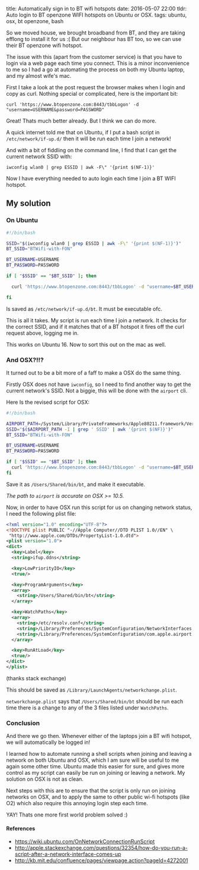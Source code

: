 title: Automatically sign in to BT wifi hotspots
date: 2016-05-07 22:00
tldr: Auto login to BT openzone WIFI hotspots on Ubuntu or OSX.
tags: ubuntu, osx, bt openzone, bash

So we moved house, we brought broadband from BT, and they are taking efflong to
install it for us :( But our neighbour has BT too, so we can use their BT
openzone wifi hotspot.

The issue with this (apart from the customer service) is that you have to login
via a web page each time you connect. This is a minor inconvenience to me so I
had a go at automating the process on both my Ubuntu laptop, and my almost
wife's mac.

First I take a look at the post request the browser makes when I login and
copy as curl. Nothing special or complicated, here is the important bit:

`curl 'https://www.btopenzone.com:8443/tbbLogon' -d "username=USERNAME&password=PASSWORD"`

Great! Thats much better already. But I think we can do more.

A quick internet told me that on Ubuntu, if I put a bash script in
`/etc/network/if-up.d/` then it will be run each time I join a network!

And with a bit of fiddling on the command line, I find that I can get the
current network SSID with:

`iwconfig wlan0 | grep ESSID | awk -F\" '{print $(NF-1)}'`

Now I have everything needed to auto login each time I join a BT WIFI hotspot.

## My solution

### On Ubuntu

```bash
#!/bin/bash

SSID="$(iwconfig wlan0 | grep ESSID | awk -F\" '{print $(NF-1)}')"
BT_SSID="BTWifi-with-FON"

BT_USERNAME=USERNAME
BT_PASSWORD=PASSWORD

if [ "$SSID" == "$BT_SSID" ]; then

  curl 'https://www.btopenzone.com:8443/tbbLogon' -d "username=$BT_USERNAME&password=$BT_PASSWORD"

fi

```

Is saved as `/etc/network/if-up.d/bt`. It must be executable ofc.

This is all it takes. My script is run each time I join a network. It checks
for the correct SSID, and if it matches that of a BT hotspot it fires off the
curl request above, logging me in.

This works on Ubuntu 16. Now to sort this out on the mac as well.

### And OSX?!!?

It turned out to be a bit more of a faff to make a OSX do the same thing.

Firstly OSX does not have `iwconfig`, so I need to find another way to get the
current network's SSID. Not a biggie, this will be done with the `airport` cli.

Here Is the revised script for OSX:

```bash
#!/bin/bash

AIRPORT_PATH=/System/Library/PrivateFrameworks/Apple80211.framework/Versions/Current/Resources/airport
SSID="$($AIRPORT_PATH -I | grep ' SSID' | awk '{print $(NF)}')"
BT_SSID="BTWifi-with-FON"

BT_USERNAME=USERNAME
BT_PASSWORD=PASSWORD

if [ "$SSID" == "$BT_SSID" ]; then
  curl 'https://www.btopenzone.com:8443/tbbLogon' -d "username=$BT_USERNAME&password=$BT_PASSWORD"
fi

```

Save it as `/Users/Shared/bin/bt`, and make it executable.

*The path to `airport` is accurate on OSX >= 10.5.*

Now, in order to have OSX run this script for us on changing network status, I
need the following plist file:

```xml
<?xml version="1.0" encoding="UTF-8"?>
<!DOCTYPE plist PUBLIC "-//Apple Computer//DTD PLIST 1.0//EN" \
 "http://www.apple.com/DTDs/PropertyList-1.0.dtd">
<plist version="1.0">
<dict>
  <key>Label</key>
  <string>ifup.ddns</string>

  <key>LowPriorityIO</key>
  <true/>

  <key>ProgramArguments</key>
  <array>
    <string>/Users/Shared/bin/bt</string>
  </array>

  <key>WatchPaths</key>
  <array>
    <string>/etc/resolv.conf</string>
    <string>/Library/Preferences/SystemConfiguration/NetworkInterfaces.plist</string>
    <string>/Library/Preferences/SystemConfiguration/com.apple.airport.preferences.plist</string>
  </array>

  <key>RunAtLoad</key>
  <true/>
</dict>
</plist>
```

(thanks stack exchange)

This should be saved as `/Library/LaunchAgents/networkchange.plist`.

`networkchange.plist` says that `/Users/Shared/bin/bt` should be run each time
there is a change to any of the 3 files listed under `WatchPaths`.

### Conclusion

And there we go then. Whenever either of the laptops join a BT wifi hotspot,
we will automatically be logged in!

I learned how to automate running a shell scripts when joining and leaving a
network on both Ubuntu and OSX, which I am sure will be useful to me again some
other time. Ubuntu made this easier for sure, and gives more control as my
script can easily be run on joining or leaving a network. My solution on OSX is
not as clean.

Next steps with this are to ensure that the script is only run on joining
networks on OSX, and to apply the same to other public wi-fi hotspots (like O2)
which also require this annoying login step each time.

YAY! Thats one more first world problem solved :)

#### References

* https://wiki.ubuntu.com/OnNetworkConnectionRunScript
* http://apple.stackexchange.com/questions/32354/how-do-you-run-a-script-after-a-network-interface-comes-up
* http://kb.mit.edu/confluence/pages/viewpage.action?pageId=4272001
